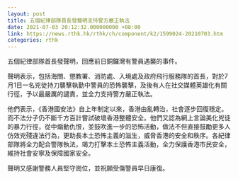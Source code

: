 ```yaml
---
layout: post
title: 五個紀律部隊首長發聲明支持警方嚴正執法
date: 2021-07-03 20:12:32.000000000 +08:00
link: https://news.rthk.hk/rthk/ch/component/k2/1599024-20210703.htm
categories: rthk
---
```


五個紀律部隊首長發聲明，回應前日銅鑼灣有警員遇襲的事件。

聲明表示，包括海關、懲教署、消防處、入境處及政府飛行服務隊的首長，對於7月1日一名兇徒持刀襲擊執勤中警員的恐怖襲擊，及後有人在社交媒體英雄化有關行徑，予以最嚴厲的譴責，並全力支持警方嚴正執法。

他們表示，《香港國安法》自上年制定以來，香港由亂轉治，社會逐步回復穩定。而不法分子仍不斷千方百計嘗試破壞香港整體安全。他們又認為網上言論美化兇徒的暴力行徑，從中煽動仇恨，並鼓吹進一步的恐怖活動，做法不但直接鼓勵更多人仿效兇殘違法行為，更助長本土恐怖主義的滋生，威脅香港的安全和秩序。各紀律部隊將全力配合警隊執法，竭力打擊本土恐怖主義活動，全力保護香港市民安全，維持社會安寧及保障國家安全。

聲明又感謝警務人員堅守崗位，並祝願受傷警員早日康復。
